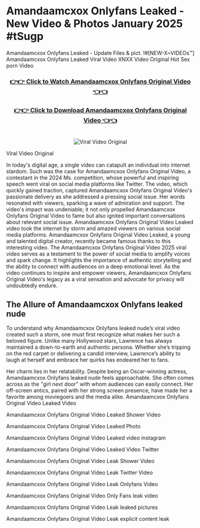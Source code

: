 # Amandaamcxox Onlyfans Leaked - New Video & Photos January 2025 #tSugp

Amandaamcxox Onlyfans Leaked - Update Files & pict. !#[NEW-X~VIDEOs™] Amandaamcxox Onlyfans Leaked Viral Video XNXX Video Original Hot Sex porn Video
<br>
<div align="center">
<h3><a href="https://links2leaks.com?utm_source=amandaamcxox&utm_medium=gitlong" rel="nofollow">👉👉 Click to Watch Amandaamcxox Onlyfans Original Video 👈👈</a></h3>
<h3><a href="https://links2leaks.com?utm_source=amandaamcxox&utm_medium=gitlong" rel="nofollow">👉👉 Click to Download Amandaamcxox Onlyfans Original Video 👈👈</a></h3>
<br>
<a href="https://links2leaks.com?utm_source=amandaamcxox&utm_medium=gitlong" rel="nofollow"><img src="https://i.ibb.co/Gkj2r4b/banner.png" alt="Viral Video Original" style="max-width: 100%; display: inline-block;" data-target="animated-image.originalImage"></a>
</div>

Viral Video Original

In today's digital age, a single video can catapult an individual into internet stardom. Such was the case for Amandaamcxox Onlyfans Original Video, a contestant in the 2024 Ms. competition, whose powerful and inspiring speech went viral on social media platforms like Twitter.
The video, which quickly gained traction, captured Amandaamcxox Onlyfans Original Video's passionate delivery as she addressed a pressing social issue. Her words resonated with viewers, sparking a wave of admiration and support. The video's impact was undeniable; it not only propelled Amandaamcxox Onlyfans Original Video to fame but also ignited important conversations about relevant social issue.
Amandaamcxox Onlyfans Original Video Leaked video took the internet by storm and amazed viewers on various social media platforms. Amandaamcxox Onlyfans Original Video Leaked, a young and talented digital creator, recently became famous thanks to this interesting video.
The Amandaamcxox Onlyfans Original Video 2025 viral video serves as a testament to the power of social media to amplify voices and spark change. It highlights the importance of authentic storytelling and the ability to connect with audiences on a deep emotional level. As the video continues to inspire and empower viewers, Amandaamcxox Onlyfans Original Video's legacy as a viral sensation and advocate for privacy will undoubtedly endure.

<h2>The Allure of Amandaamcxox Onlyfans leaked nude</h2>


To understand why Amandaamcxox Onlyfans leaked nude’s viral video created such a storm, one must first recognize what makes her such a beloved figure. Unlike many Hollywood stars, Lawrence has always maintained a down-to-earth and authentic persona. Whether she’s tripping on the red carpet or delivering a candid interview, Lawrence’s ability to laugh at herself and embrace her quirks has endeared her to fans.

Her charm lies in her relatability. Despite being an Oscar-winning actress, Amandaamcxox Onlyfans leaked nude feels approachable. She often comes across as the "girl next door" with whom audiences can easily connect. Her off-screen antics, paired with her strong screen presence, have made her a favorite among moviegoers and the media alike.
Amandaamcxox Onlyfans Original Video Leaked Video

Amandaamcxox Onlyfans Original Video Leaked Shower Video

Amandaamcxox Onlyfans Original Video Leaked Photo

Amandaamcxox Onlyfans Original Video Leaked video instagram

Amandaamcxox Onlyfans Original Video Leaked Video Twitter

Amandaamcxox Onlyfans Original Video Leak Shower Video

Amandaamcxox Onlyfans Original Video Leak Twitter Video

Amandaamcxox Onlyfans Original Video Leak Onlyfans Video

Amandaamcxox Onlyfans Original Video Only Fans leak video

Amandaamcxox Onlyfans Original Video Leak leaked pictures

Amandaamcxox Onlyfans Original Video Leak explicit content leak